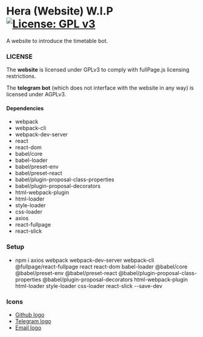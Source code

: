 # Hera (Website) W.I.P [![License: GPL v3](https://img.shields.io/badge/License-GPL%20v3-blue.svg)](https://www.gnu.org/licenses/gpl-3.0) 

A website to introduce the timetable bot.

### LICENSE

The **website** is licensed under GPLv3 to comply with fullPage.js licensing restrictions.

The **telegram bot** (which does not interface with the website in any way) is licensed under AGPLv3.

#### Dependencies
- webpack
- webpack-cli
- webpack-dev-server
- react
- react-dom
- babel/core
- babel-loader
- babel/preset-env
- babel/preset-react
- babel/plugin-proposal-class-properties
- babel/plugin-proposal-decorators 
- html-webpack-plugin
- html-loader
- style-loader
- css-loader
- axios
- react-fullpage
- react-slick

### Setup
- npm i axios webpack webpack-dev-server webpack-cli @fullpage/react-fullpage react react-dom babel-loader @babel/core @babel/preset-env @babel/preset-react @babel/plugin-proposal-class-properties @babel/plugin-proposal-decorators html-webpack-plugin html-loader style-loader css-loader react-slick --save-dev

### Icons
* [Github logo](https://www.iconsdb.com/white-icons/github-10-icon.html)
* [Telegram logo](https://www.kisspng.com/png-telegram-computer-icons-initial-coin-offering-clip-3394268/)
* [Email logo](https://www.iconsdb.com/white-icons/email-icon.html)
